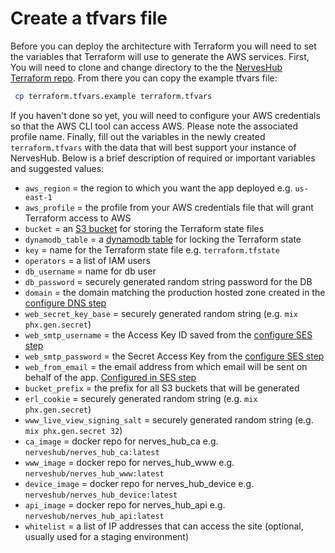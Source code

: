 # Create a tfvars file

Before you can deploy the architecture with Terraform you will need to set the variables that Terraform will use to generate the AWS services. First, You will need to clone and change directory to the the [NervesHub Terraform repo](https://github.com/nerves-hub/terraform). From there you can copy the example tfvars file:

```bash
 cp terraform.tfvars.example terraform.tfvars
```

If you haven't done so yet, you will need to configure your AWS credentials so that the AWS CLI tool can access AWS. Please note the associated profile name. Finally, fill out the variables in the newly created `terraform.tfvars` with the data that will best support your instance of NervesHub. Below is a brief description of required or important variables and suggested values:

- `aws_region` = the region to which you want the app deployed e.g. `us-east-1`
- `aws_profile` = the profile from your AWS credentials file that will grant Terraform access to AWS
- `bucket` = an [S3 bucket](https://aws.amazon.com/s3/) for storing the Terraform state files
- `dynamodb_table` = a [dynamodb table](https://aws.amazon.com/dynamodb/) for locking the Terraform state
- `key` = name for the Terraform state file e.g. `terraform.tfstate`
- `operators` = a list of IAM users
- `db_username` = name for db user
- `db_password` = securely generated random string password for the DB
- `domain` = the domain matching the production hosted zone created in the [configure DNS step](configure-dns.md)
- `web_secret_key_base` = securely generated random string (e.g. `mix phx.gen.secret`)
- `web_smtp_username` = the Access Key ID saved from the [configure SES step](configure-ses.md)
- `web_smtp_password` = the Secret Access Key from the [configure SES step](configure-ses.md)
- `web_from_email` = the email address from which email will be sent on behalf of the app. [Configured in SES step](configure-ses.md)
- `bucket_prefix` = the prefix for all S3 buckets that will be generated
- `erl_cookie` = securely generated random string (e.g. `mix phx.gen.secret`)
- `www_live_view_signing_salt` = securely generated random string (e.g. `mix phx.gen.secret 32`)
- `ca_image` = docker repo for nerves_hub_ca e.g. `nerveshub/nerves_hub_ca:latest`
- `www_image` = docker repo for nerves_hub_www e.g. `nerveshub/nerves_hub_www:latest`
- `device_image` = docker repo for nerves_hub_device e.g. `nerveshub/nerves_hub_device:latest`
- `api_image` = docker repo for nerves_hub_api e.g. `nerveshub/nerves_hub_api:latest`
- `whitelist` = a list of IP addresses that can access the site (optional, usually used for a staging environment)
